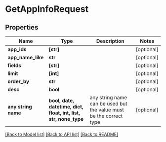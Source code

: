 # GetAppInfoRequest


## Properties
Name | Type | Description | Notes
------------ | ------------- | ------------- | -------------
**app_ids** | **[str]** |  | [optional] 
**app_name_like** | **str** |  | [optional] 
**fields** | **[str]** |  | [optional] 
**limit** | **[int]** |  | [optional] 
**order_by** | **str** |  | [optional] 
**desc** | **bool** |  | [optional] 
**any string name** | **bool, date, datetime, dict, float, int, list, str, none_type** | any string name can be used but the value must be the correct type | [optional]

[[Back to Model list]](../README.md#documentation-for-models) [[Back to API list]](../README.md#documentation-for-api-endpoints) [[Back to README]](../README.md)


